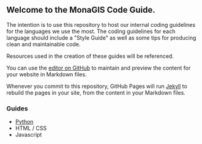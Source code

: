 ## Welcome to the MonaGIS Code Guide.

The intention is to use this repository to host our internal coding guidelines for the languages we use the most. The coding guidelines for each language should include a "Style Guide" as well as some tips for producing clean and maintainable code.

Resources used in the creation of these guides will be referenced.

You can use the [editor on GitHub](https://github.com/monagis/codeguide/edit/master/README.md) to maintain and preview the content for your website in Markdown files.

Whenever you commit to this repository, GitHub Pages will run [Jekyll](https://jekyllrb.com/) to rebuild the pages in your site, from the content in your Markdown files.



### Guides

- [Python](https://monagis.github.io/codeguide/)
- HTML / CSS
- Javascript
